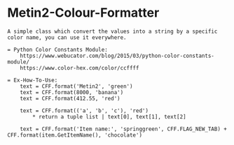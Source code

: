 # Metin2-Colour-Formatter
	A simple class which convert the values into a string by a specific color name, you can use it everywhere.
	
	= Python Color Constants Module:
		https://www.webucator.com/blog/2015/03/python-color-constants-module/
		https://www.color-hex.com/color/ccffff

	= Ex-How-To-Use:
		text = CFF.format('Metin2', 'green')
		text = CFF.format(8000, 'banana')
		text = CFF.format(412.55, 'red')
		
		text = CFF.format(('a', 'b', 'c'), 'red') 
			* return a tuple list | text[0], text[1], text[2]
			
		text = CFF.format('Item name:', 'springgreen', CFF.FLAG_NEW_TAB) + CFF.format(item.GetItemName(), 'chocolate')
